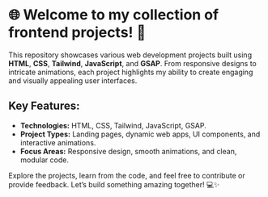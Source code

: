 # 🌐 Welcome to my collection of frontend projects! 🚀

This repository showcases various web development projects built using **HTML**, **CSS**, **Tailwind**, **JavaScript**, and **GSAP**. From responsive designs to intricate animations, each project highlights my ability to create engaging and visually appealing user interfaces.

## Key Features:

- **Technologies:** HTML, CSS, Tailwind, JavaScript, GSAP.
- **Project Types:** Landing pages, dynamic web apps, UI components, and interactive animations.
- **Focus Areas:** Responsive design, smooth animations, and clean, modular code.

Explore the projects, learn from the code, and feel free to contribute or provide feedback. Let’s build something amazing together! 💻✨

